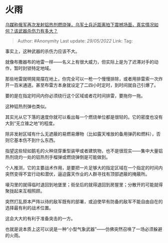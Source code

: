 # 火雨
[乌媒称俄军再次发射铝热剂燃烧弹，乌军士兵近距离拍下震撼场面，真实情况如何？该武器杀伤力有多大？](https://www.zhihu.com/question/534942000/answer/2505900737)

> Author: #Anonymity
> Last update: *29/05/2022*
> Link:
> Tag:

事实上，这种武器的杀伤力应该不大。

就像布撒器布的地雷一样——名义上有很大威力，但实际上是为了迟滞对手的动作，暂时封锁特定地域。

那些地雷就明晃晃摆在地上，你完全可以一枪一个慢慢排除，或者用排雷索一次炸开一百米通道。甚至布雷方本身就设定了二四小时定时，到时间就自己引爆了。

要的是在指定时间内你必须绕行这个区域或者花时间排雷，要拖你一拖。

这种铝热剂弹也类似。

其实光从它下落的速度你就可以看出每一个燃烧单位都是很轻的。它的密度也没有大到“无立锥之地”的程度。

除非发射区域有什么无遮蔽的易燃易爆物（比如露天堆放的备用弹药和燃料），否则它基本伤不到什么东西。

指望这些轻如鹅毛的火种烧穿重型装甲或者建筑物，也不是很现实——集中大量铝热剂烧灼一处的铝热剂手榴弹或燃烧弹倒是可能做到。

个人推测，它的主要战术作用，是要把一片足够大的指定区域在一个指定的时间内突然变得不宜行动和潜伏，逼迫露天作业的人群寻找有顶部遮蔽的掩蔽所。

壕沟里的就得临时退回到地堡里；街垒后的就得退回到房屋里；分散开的可能就得聚拢起来互相照顾。

突然打乱原本严阵以待的敌军既有的部署，或迫使早有防备的敌军不能自由自在的选择最有利的战术位置。

这会大大的有利于准备突击的一方。

也就是说本质上这可以说是一种“小型气象武器”——仿佛突然召唤了一场必须躲避的火雨。
